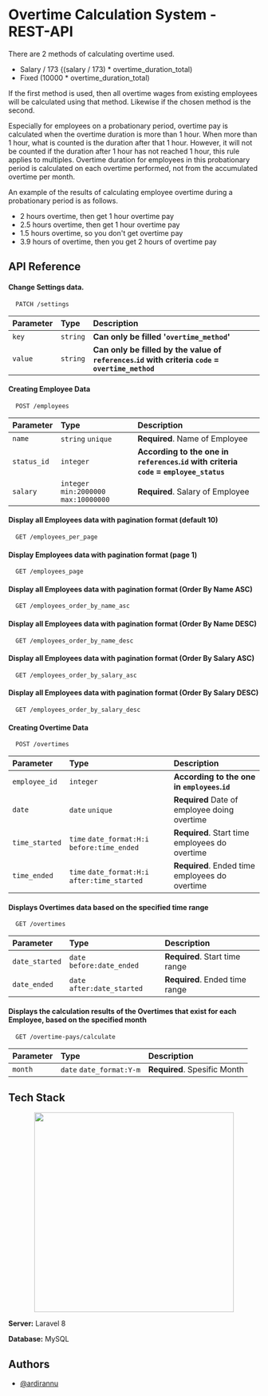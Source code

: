 
# Overtime Calculation System - REST-API

There are 2 methods of calculating overtime used.

- Salary / 173 {(salary / 173) * overtime_duration_total)
- Fixed (10000 * overtime_duration_total)

If the first method is used, then all overtime wages from existing employees will be calculated using that method. Likewise if the chosen method is the second.

Especially for employees on a probationary period, overtime pay is calculated when the overtime duration is more than 1 hour. When more than 1 hour, what is counted is the duration after that 1 hour. However, it will not be counted if the duration after 1 hour has not reached 1 hour, this rule applies to multiples. Overtime duration for employees in this probationary period is calculated on each overtime performed, not from the accumulated overtime per month.

An example of the results of calculating employee overtime during a probationary period is as follows.
- 2 hours overtime, then get 1 hour overtime pay
- 2.5 hours overtime, then get 1 hour overtime pay
- 1.5 hours overtime, so you don't get overtime pay
- 3.9 hours of overtime, then you get 2 hours of overtime pay

## API Reference

#### Change Settings data.

```http
  PATCH /settings
```

| Parameter | Type     | Description                |
| :-------- | :------- | :------------------------- |
| `key` | `string` | **Can only be filled '`overtime_method`'** |
| `value` | `string` | **Can only be filled by the value of `references`.`id` with criteria `code` = `overtime_method`** |

#### Creating Employee Data

```http
  POST /employees
```

| Parameter | Type     | Description                       |
| :-------- | :------- | :-------------------------------- |
| `name`      | `string` `unique` | **Required**. Name of Employee |
| `status_id` | `integer` | **According to the one in `references`.`id` with criteria `code` = `employee_status`** |
| `salary` | `integer` `min:2000000` `max:10000000` | **Required**. Salary of Employee |

#### Display all Employees data with pagination format (default 10)

```http
  GET /employees_per_page
```

#### Display Employees data with pagination format (page 1)

```http
  GET /employees_page
```

#### Display all Employees data with pagination format (Order By Name ASC)

```http
  GET /employees_order_by_name_asc
```

#### Display all Employees data with pagination format (Order By Name DESC)

```http
  GET /employees_order_by_name_desc
```

#### Display all Employees data with pagination format (Order By Salary ASC)

```http
  GET /employees_order_by_salary_asc
```

#### Display all Employees data with pagination format (Order By Salary DESC)

```http
  GET /employees_order_by_salary_desc
```

#### Creating Overtime Data

```http
  POST /overtimes
```

| Parameter | Type     | Description                       |
| :-------- | :------- | :-------------------------------- |
| `employee_id` | `integer` | **According to the one in `employees`.`id`** |
| `date` | `date` `unique` | **Required** Date of employee doing overtime|
| `time_started` | `time` `date_format:H:i` `before:time_ended` | **Required**. Start time employees do overtime |
| `time_ended` | `time` `date_format:H:i` `after:time_started` | **Required**. Ended time employees do overtime |


#### Displays Overtimes data based on the specified time range

```http
  GET /overtimes
```

| Parameter | Type     | Description                       |
| :-------- | :------- | :-------------------------------- |
| `date_started` | `date` `before:date_ended` | **Required**. Start time range |
| `date_ended` | `date` `after:date_started` | **Required**. Ended time range |


#### Displays the calculation results of the Overtimes that exist for each Employee, based on the specified month

```http
  GET /overtime-pays/calculate
```

| Parameter | Type     | Description                       |
| :-------- | :------- | :-------------------------------- |
| `month` | `date` `date_format:Y-m` | **Required**. Spesific Month |


## Tech Stack

<p align="center"><a href="https://laravel.com" target="_blank"><img src="https://raw.githubusercontent.com/laravel/art/master/logo-lockup/5%20SVG/2%20CMYK/1%20Full%20Color/laravel-logolockup-cmyk-red.svg" width="400"></a></p>

**Server:** Laravel 8

**Database:** MySQL

## Authors

- [@ardirannu](https://www.github.com/ardirannu)
